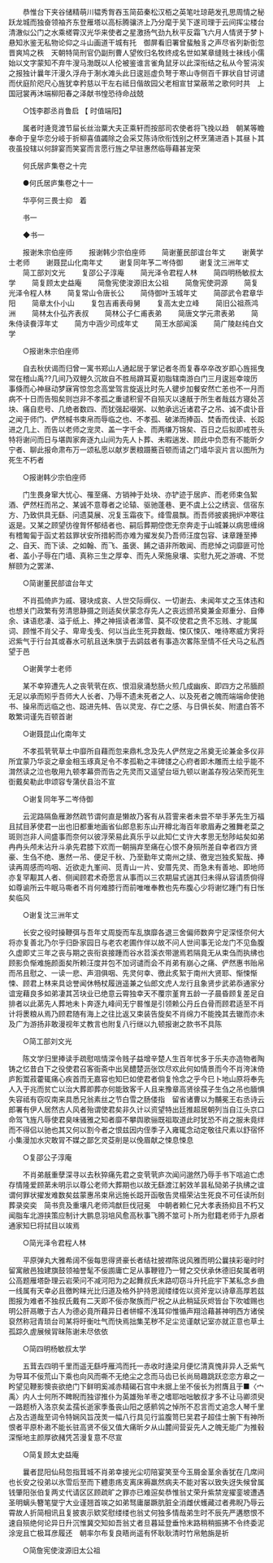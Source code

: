 <!-- { "loadSidebar": true } -->
　　恭惟台下夹谷储精萌川韫秀胷吞玉简茹秦松汉栢之英笔吐琼葩发孔思周情之秘跃龙城而独奋领袖齐东登雁塔以高标腾骧济上乃分麾于吴下遂司理于云间挥尘楼台清澈似公门之水乘槎霄汉光华来使者之星激扬气劲九秋平反霜飞六月人情贤于梦卜悬知氷鉴无私物论仰之斗山画道干城有托　御屏看旧署曾蜚触豸之声尽省列新衘忽晋爽鸠之秩　天朝特简刑官仍副刑曹人望攸归名牧终成名世如某章缝贱士袜线小儒始以文字蒙知不弃牛溲马渤既以人伦被鉴谁言雀角鼠牙以此深衔结之私从今誓涓涘之报独计曩年汗漫久浮舟于淛水滩头此日逡廵虚负弩于寒山寺侧百千罪状自甘诃谴而伏庭阶咫尺心旌犹幸矜慈以干左右祗日偕故园父老相宣甘棠蔽芾之歌何时共　上国冠裳再沐端柳阳春之泽献书惶恐待命战兢 

　　○饯李郡丞肖鲁启 【 时值端阳】 

　　属者时逄竞渡节屇长丝治粟大夫正乘轩而按部司农使者将飞挽以趋　朝某等瞻奉命于皇华恋分岐于折柳喜值蠲除之会采艾陈诗欣衔饯别之杯烹蒲进酒卜其昼卜其夜虽投辖以何辞宴而笑宴而言愿行旌之早驻惠然临辱藉甚宠荣 

　　何氏居庐集卷之十完 

　　●何氏居庐集卷之十一 

　　华亭何三畏士抑　着 

　　书一 

　　◆书一 

　　报谢朱宗伯座师 
　　报谢韩少宗伯座师 
　　简谢董民部谊台年丈 
　　谢黄学士老师 
　　谢聂昆山化南年丈 
　　谢复同年芧二岑侍御 
　　谢复沈三洲年丈 
　　简工部刘文光 
　　复邵公子淳庵 
　　简光泽令君程人林 
　　简四明杨敏叔太学 
　　简复顾太史益庵 
　　简詹宪使浚源旧太公祖 
　　简詹宪使洞源 
　　简复光泽令程人林 
　　简复常山令唐长公 
　　简侍御叶玉城年丈 
　　简邵武令君章华阳 
　　简章太仆小山 
　　复包吉甫表母舅 
　　复高太史立峰 
　　简旧公祖燕鸿洲 
　　简林太仆弘齐表叔 
　　简林公子仁甫表弟 
　　简唐文学元肃表弟 
　　简朱侍读飬淳年丈 
　　简方中涵少司成年丈 
　　简王水部闻溪 
　　简广陵赵纯白文学 

　　○报谢朱宗伯座师 

　　自去秋伏谒而归曾一寓书郑山人通起居于掌记者冬而复春卒卒改岁即心旌摇曳常在稽山禹??几间乃双鲤久沉故自不胜局蹐耳夏初脂辖南游白门三月逡廵幸竣历事倏而心神昼动梦寐宵惊忽念高堂驾言旋返比时先人徤步加餐安然亡恙也不一月而病不十日而告殂矣则岂非不孝孤之重谴积諐不自殒灭以速旤于所生者哉兹方寝处苫块、痛自悲号、几绝者数四、而犹强起啜粥、以勉承远近诸君子之吊、诚不虞讣音之闻于师门、俨然椷书束帛而辱临之也、不孝孤、破涕而捧函、焚香而伐读、长跽进之几上、而告以老师之宠灵、盖一字千金、而两缣万锦矣、百日之后拟即戒苍头特将谢问而日与堪舆家奔逐九山间为先人卜葬、未暇遄发、顾此中负恧有不能昕夕宁者、聊此报命肃布万一颂私愿以献岁褁粮蹑簥百顿而请之门墙华衮片言以图所为死生不朽者 

　　○报谢韩少宗伯座师 

　　门生畏身窜大忧心、罹至痛、方销神于处块、亦铲迹于居庐、而老师束刍絮酒、俨然枉而吊之、某诚不意尊者之论辕、驱驰蓬巷、更不虞上公之绣衮、信宿东方、乃致供具无繇、问遗莫展、况复玉霜夜下。绛雪晨飘。而吾师披裘拥炉冲寒往返是。又某之顾望彷徨胷怀郁结者也、嗣后葬期倥偬无奈奔走于山城兼以病思缠绵有稽匍匐于函丈若兹罪状安所措躬而亦难为擢发矣乃吾师汪度包容、诔章踵至捧之、自天、而下读、之如翰、而飞、虽褒、餙之语非所敢闻、而悲悼之词靡匪可怆者、盖小子辱在门墙、真称三生之厚幸、而先人荣施泉壤、实慰九死之游魂、不觉觧颐为之罢涕、 

　　○简谢董民部谊台年丈 

　　不肖孤倚庐为戚、寝块成哀、人世交际缛仪、一切谢去、未闻年丈之玉体违和也想关门政繁有劳清思静摄之则适矣伏蒙念存先人之丧远颁吊奠兼金郑重分、自俸余、诔语悲凄、溢于纸上、捧之神摇读者涕雪、莫不叹使君之贵不忘贱、才能属词、顾惟不肖父子、卑卑戋戋、何以当此生死异数哉、悚仄悚仄、唯待寒威方霁将迟紫气于行台其或春水可航且送朱旗于去鹢兹者有事造次畧陈至情不任犬马之私西望于邑 

　　○谢黄学士老师 

　　某不幸猝遭先人之丧茕茕在疚、恨泪泉涌愁肠火煎几成幽疾、即四方之吊腼颜无足以承而矧乎吾师大人长者、乃辱不遗未死者之人、以及死者之魄而端端命使驰书、操帛而远临之也、跽进先帏、告以灵宠、存亡之感、与日俱长矣、附遣白答不敢繁词谨先百顿首谢 

　　○谢聂昆山化南年丈 

　　不孝孤茕茕草土中靡所自藉而忽来鼎札念及先人俨然宠之吊奠无论兼金多仪非所宜蒙乃华衮之章金相玉琢真足令不孝孤勒之丰碑镂之心府者即木雕而土绘乎能不潸然读之泣也敬用九顿孝幕赍而告之先灵而又遥望台垣九顿以谢盖存殁沾荣而死生衘戴矣勒此申颂容专蒲伏县治不宣 

　　○谢复同年芧二岑侍御 

　　云泥路隔鱼雁渺然疏节谓何直是懒故乃客有从苕霅来者未尝不举手茅先生万福且拭目茅使君一出也旧都重地画省仙郎息影东山开樽北海百年歌眉寿之雅舞老菜之斑则岂非人间盛事而奈何以彼浮荣易此真乐乎以此知仁丈许大孝思无愁陟岵矣如弟冉冉头颅未沾升斗承先君膝下欢而一朝捐弃至痛在心恨不身殒所差自幸者四方贤豪、生刍不绝、惠然一吊、便足千秋、乃至勤年丈南州之牍、徼宠岂独炙絮哉、捧读再周感而呜咽、近欲走九峯间、觅青山一片、安厝先灵、而急未有善地、即地师亦复罕觏其人者、侧闻顾君术奇愿言从事而以三农期屇式遄其归未得从容请质倘得如尊谕所云牛眠马嘶者不肖何难膝行而前唯唯奉教也先布腹心少将谢忆踵门有日怅矣临风 

　　○谢复沈三洲年丈 

　　长安之役时操鞭弭与吾年丈周旋而车乱旗靡各退三舍偏师数奔宁足深怪奈何大将亦复善北乃尔乎归卧家园日与老农老圃作伴以故不问人世间事无论龙门不见鱼腹久虚即丈三年之丧与期之丧衔哀接踵而谷水苕溪衣带邈焉若隔竟无从束刍而执绋也顾影负惭难施颜面矣所赖汪度并包不加诃谴而会不肖弟有崩心之痛、俨然惠书贻帛而吊且慰之、一读一悲、声泪俱咽、先灵何幸、徼此炙絮于南州大贤耶、惭悚惭悚、顾君上林来具谂誉闻休畅杖履逍遥兼之仙郎文虎人龙行且象贤步武弟忝通家分谊宠藉良多如弟凄其苫块业已绝意云霄独幸天不覆宗堇育五龄一子晨昏顾复差足自排者以此苐先人葬地未卜奔逐九峰间无宁晷惟是引领赖公丹丘白骨而顾君适至不肖计将褁粮从焉乃顾君随有海上之往比返又束装告旋矣不肖绵力不能挽其去辙而亦未及广为游扬非敢漫视年丈教言也附复八行继以九顿报谢之款书不具陈 

　　○简工部刘文光 

　　陈文学归里捧读手疏慰唁情深令贱子益增辛楚人生百年忧多于乐夫亦造物者陶铸之忆昔白下之役使君召客衙斋中出吴醴楚沥张饮尽欢此何如情景而今不肖洿沫倚庐餰鬻菽藿辄痛心疾首而无嘉容也知巳如使君者倘复怜念之乎今巳卜地山原将奉先人入于兆而贫亡以治大葬即葬亦何能致客千人且来豫章高贤徐孺子生刍之吊也腼惧失容祗有窃叹南来具悉兄翁素丝之节白雪之肠偻指　留省诸曹以为黼冕王右丞诗云郎署有伊人居然古人风者殆谓使君矣非久计以资望特出廷推超居朝列当自江头京口命驾飞旌凡辱使君臭味骚雅之知者靡不攀舆歌骊既祖取道此时犹恐不肖之服未竟绊而不得侣以驰也其又何以割今者之恨兹因内侄季子入雍辄念动定敬往尺素以舒宿怀小集漫加水灾敢冐不媒之鄙乞灵芟削是以俛眉献之悚息悚息 

　　○复邵公子淳庵 

　　不肖弟旤重孽深寻以去秋猝痛先君之变茕茕庐次闻问邈然乃辱手书下唁追亡虑存情隆爱顾苐未明示以尊公老师大葬期也以故无繇渡江躬效羊昙私恸弟子执绋之谊谓何罪状擢发难数矣兹蒙惠吊束帛远施长跽开函敬告灵榻荣沾生死良不可任读所刻葬录奕奕　简书贲及重壤凡老师鸿猷巨伐冠冕　中朝者赖仁兄大孝表扬抑且不朽又闻脂车北游挟策应制计大鹏息羽培风愈高秋事飞腾不筮可卜所为慰籍老师于九原者通家知巳将拭目以竢焉 

　　○简光泽令君程人林 

　　平原弹丸大雅希阔不佞每思得贤豪长者结社披襟陈说风雅而明公曩挟彩毫时时留寓敝邑独建旗鼓领袖誉髦不佞謭庸亡足从事鞭镫乃一臂之交伏承休德旧矣属者明公高题雁塔卧理云岩荣问不减河阳为之起舞叔氏末路叨窃斗升托庇宇下某私念乡曲一线属有天幸必且徼盻睐光比归道及格外护持恩润缕缕佐以资斧宠以诗章高厚若兹图报为难者不独叔氏戴有二天即不佞亦聚族而尸祝之从此稍延灰烬皆台下吹嘘赐也明公肝鬲皦于古人为德必竟所藉异日者帡幪不浅耳仰惟循声翔洽藉甚神明西方诸侯裒然称冠青琐台司某将旴衡吐气而快焉拙集芜秽不足尘览谨献记室亦就正意也草土孤踪久虗展候冐昧陈谢未尽依依 

　　○简四明杨敏叔太学 

　　五茸去四明千里而遥无繇呼雁鸿而托一赤收时逄梁月便忆清真愧非异人乏紫气为导耳不佞荒山下乘也向风而嘶不无绝尘之念而马齿已长尚局趣跳跃恋恋方皋之一盻望见鞭影懊丧欲绝门下鲜明奚减赤精碣石宫中未据上坐不佞长为拊膺且于■〈宀禹〉内人士何所不睥睨而独谬推仆为英雄殆羊枣之嗜耶咄咄敏叔才多不让马卿须臾一路题桥入洛京矣孟孺长逝家季蚤丧山阳之感鹡鸰之悼所不忍言而丈追念人琴千里占及古道哉至词令特娴风旨茂羙一幅八行具见行监腹笥巳吴君子超佳士腕下有神所恨者平原朴遫不能长驻高贤不佞又值大痛昕夕从山麓间营妥先人之魄无能广为推毂深惭地主颜厚欲赭凭苫漫复意不尽宣 

　　○简复顾太史益庵 

　　曩者昆阳仙舄忽指茸城不肖弟幸接光尘叨陪宴笑至今玉屑金茎余香犹在几席间也长安之役弟以氷雪后至而下軆患疡支离床褥羸然病夫不能对客以致失迓失候曾属钱肇阳张伯复两丈代请区区顾疏旷之罪亦已难逭矣恭惟翁丈荣升紫禁宠擢銮坡遭遇　圣明螭头簪笔燮宁大业谨翘首竢之如弟驽庸屡蹶肮脏全消雌伏蠖藏过者弗睨乃辱云霄故人折简相讯且复披衷示欵奖慰缕缕也翁丈何独多情哉弟生时不辰先严遘愍恨不速自殒绝何论异日升沉惟冀交知如吾翁丈者旦暮延登垂怜末路稍稍振拂不令终委泥涂宠且亡极耳彦履还　朝率尔布复良晤尚遥有怀耿耿清时竹帛勉旃是祈 

　　○简詹宪使浚源旧太公祖 

